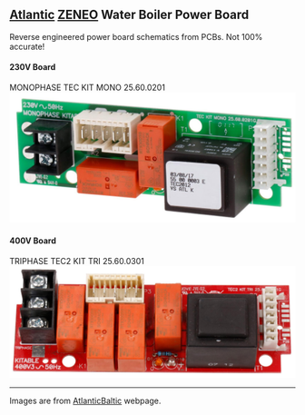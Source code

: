 ## [Atlantic](https://www.atlantic-comfort.com/) [ZENEO](https://www.atlantic-comfort.com/Our-products/Water-heating/Electric-water-heaters/Zeneo) Water Boiler Power Board
Reverse engineered power board schematics from PCBs. Not 100% accurate!

#### 230V Board
MONOPHASE
TEC KIT MONO 25.60.0201
![](digi-toiteblokk-230v_lai_psitik_uelemine_plaat.jpg)

#### 400V Board
TRIPHASE
TEC2 KIT TRI 25.60.0301
![](digi_toiteblokk_400v.jpg)

---
Images are from [AtlanticBaltic](https://www.atlanticbaltic.ee/) webpage.
